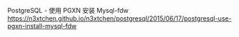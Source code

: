 PostgreSQL - 使用 PGXN 安装 Mysql-fdw 
https://n3xtchen.github.io/n3xtchen/postgresql/2015/06/17/postgresql-use-pgxn-install-mysql-fdw
